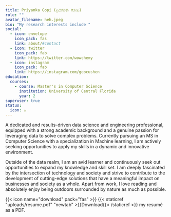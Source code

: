 ```yaml
---
title: Priyanka Gopi (ಪ್ರಿಯಾಂಕಾ ಗೋಪಿ)
role: ""
avatar_filename: heh.jpeg
bio: "My research interests include "
social:
  - icon: envelope
    icon_pack: fas
    link: about/#contact
  - icon: twitter
    icon_pack: fab
    link: https://twitter.com/wowchemy
  - icon: instagram
    icon_pack: fab
    link: https://instagram.com/geocushen
education:
  courses:
    - course: Master's in Computer Science
      institution: University of Central Florida
      year: 2
superuser: true
status:
  icon: ☕️
---
```


A dedicated and results-driven data science and engineering professional, equipped with a strong academic background and a genuine passion for leveraging data to solve complex problems. Currently pursuing an MS in Computer Science with a specialization in Machine learning, I am actively seeking opportunities to apply my skills in a dynamic and innovative environment. 



Outside of the data realm, I am an avid learner and continuously seek out opportunities to expand my knowledge and skill set. I am deeply fascinated by the intersection of technology and society and strive to contribute to the development of cutting-edge solutions that have a meaningful impact on businesses and society as a whole. Apart from work, I love reading and absolutely enjoy being outdoors surrounded by nature as much as possible.

{{< icon name="download" pack="fas" >}} {{< staticref "uploads/resume.pdf" "newtab" >}}Download{{< /staticref >}} my resumé as a PDF.
